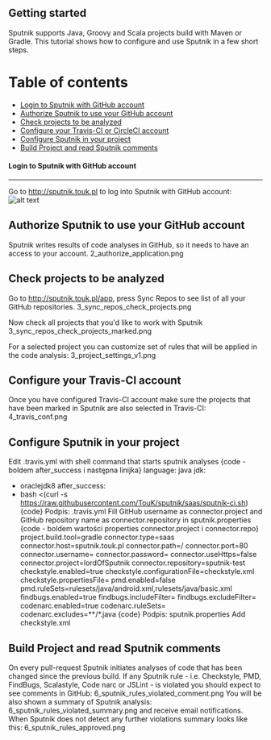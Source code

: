 ## Getting started ##

Sputnik supports Java, Groovy and Scala projects build with Maven or Gradle.
This tutorial shows how to configure and use Sputnik in a few short steps.

Table of contents
=================
  * [Login to Sputnik with GitHub account](#login-to-sputnik-with-github-account)
  * [Authorize Sputnik to use your GitHub account](#authorize-sputnik-to-use-your-github-account)
  * [Check projects to be analyzed](#check-projects-to-be-analyzed)
  * [Configure your Travis-CI or CircleCI account](#configure-your-travis-ci-or-circleci-account)
  * [Configure Sputnik in your project](#configure-sputnik-in-your-project)
  * [Build Project and read Sputnik comments](#build-project-and-read-sputnik-comments)

#### Login to Sputnik with GitHub account
------------------------------------
Go to http://sputnik.touk.pl to log into Sputnik with GitHub account:
![alt text](https://raw.githubusercontent.com/lordOfSputnik/sputnik-test/master/readme-resources/sputnik_01_v02_login_with_github.png)



Authorize Sputnik to use your GitHub account
--------------------------------------------
Sputnik writes results of code analyses in GitHub, so it needs to have an access to your account.
2_authorize_application.png

Check projects to be analyzed
-----------------------------
Go to http://sputnik.touk.pl/app, press Sync Repos to see list of all your GitHub repositories.
3_sync_repos_check_projects.png

Now check all projects that you'd like to work with Sputnik
3_sync_repos_check_projects_marked.png

For a selected project you can customize set of rules that will be applied in the code analysis:
3_project_settings_v1.png

Configure your Travis-CI account
--------------------------------
Once you have configured Travis-CI account make sure the projects that have been marked in Sputnik are also selected in Travis-CI:
4_travis_conf.png

Configure Sputnik in your project
---------------------------------
Edit .travis.yml with shell command that starts sputnik analyses
{code - boldem after_success i następna linijka}
language: java
jdk:
- oraclejdk8
after_success:
- bash <(curl -s https://raw.githubusercontent.com/TouK/sputnik/saas/sputnik-ci.sh)
{code}
Podpis: .travis.yml
Fill GitHub username as connector.project and GitHub repository name as connector.repository in sputnik.properties
{code - boldem wartości properties connector.project i connector.repo}
project.build.tool=gradle
connector.type=saas
connector.host=sputnik.touk.pl
connector.path=/
connector.port=80
connector.username=
connector.password=
connector.useHttps=false
connector.project=lordOfSputnik
connector.repository=sputnik-test
checkstyle.enabled=true
checkstyle.configurationFile=checkstyle.xml
checkstyle.propertiesFile=
pmd.enabled=false
pmd.ruleSets=rulesets/java/android.xml,rulesets/java/basic.xml
findbugs.enabled=true
findbugs.includeFilter=
findbugs.excludeFilter=
codenarc.enabled=true
codenarc.ruleSets=
codenarc.excludes=**/*.java
{code}
Podpis: sputnik.properties
Add checkstyle.xml

Build Project and read Sputnik comments
---------------------------------------
On every pull-request Sputnik initiates analyses of code that has been changed since the previous build.
If any Sputnik rule - i.e. Checkstyle, PMD, FindBugs, Scalastyle, Code narc or JSLint - is violated you should expect to see comments in GitHub:
6_sputnik_rules_violated_comment.png
You will be also shown a summary of Sputnik analysis:
6_sputnik_rules_violated_summary.png
and receive email notifications.
When Sputnik does not detect any further violations summary looks like this:
6_sputnik_rules_approved.png
